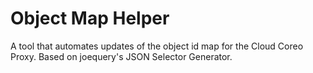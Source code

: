 Object Map Helper
=================

A tool that automates updates of the object id map for the Cloud Coreo Proxy. Based on joequery's JSON Selector Generator.